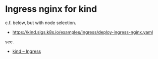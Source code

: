 # Ingress nginx for kind

c.f. below, but with node selection.

- https://kind.sigs.k8s.io/examples/ingress/deploy-ingress-nginx.yaml


see.

- [kind – Ingress](https://kind.sigs.k8s.io/docs/user/ingress)

